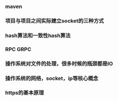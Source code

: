 ### maven
### 项目与项目之间实际建立socket的三种方式
### hash算法和一致性hash算法
### RPC GRPC
### 操作系统对文件的处理，很多时候的瓶颈都是IO
### 操作系统的网络，socket，ip等核心概念
### https的基本原理

